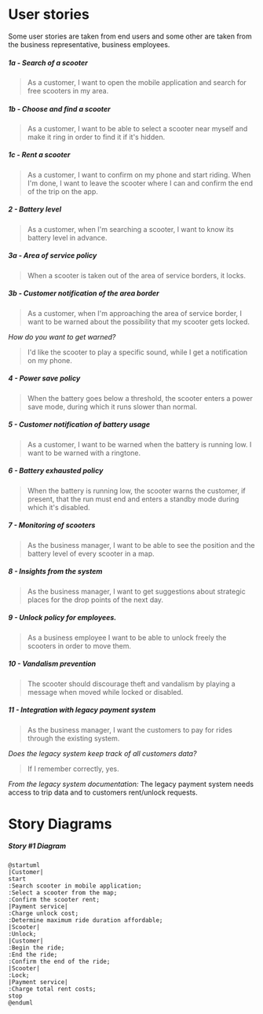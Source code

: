 # User stories
Some user stories are taken from end users and some other are taken from the business representative, business employees.
##### 1a - Search of a scooter
>As a customer, I want to open the mobile application and search for free scooters in my area.
##### 1b - Choose and find a scooter
>As a customer, I want to be able to select a scooter near myself and make it ring in order to find it if it's hidden.
##### 1c - Rent a scooter
>As a customer, I want to confirm on my phone and start riding. When I'm done, I want to leave the scooter where I can and confirm the end of the trip on the app.
##### 2 - Battery level
>As a customer, when I'm searching a scooter, I want to know its battery level in advance.
##### 3a - Area of service policy
>When a scooter is taken out of the area of service borders, it locks.
##### 3b - Customer notification of the area border
>As a customer, when I'm approaching the area of service border, I want to be warned about the possibility that my scooter gets locked.

_How do you want to get warned?_
>I'd like the scooter to play a specific sound, while I get a notification on my phone.
##### 4 - Power save policy
>When the battery goes below a threshold, the scooter enters a power save mode, during which it runs slower than normal.
##### 5 - Customer notification of battery usage
>As a customer, I want to be warned when the battery is running low. I want to be warned with a ringtone.
##### 6 - Battery exhausted policy
>When the battery is running low, the scooter warns the customer, if present, that the run must end and enters a standby mode during which it's disabled.
##### 7 - Monitoring of scooters
>As the business manager, I want to be able to see the position and the battery level of every scooter in a map.
##### 8 - Insights from the system
>As the business manager, I want to get suggestions about strategic places for the drop points of the next day.
##### 9 - Unlock policy for employees.
>As a business employee I want to be able to unlock freely the scooters in order to move them.
##### 10 - Vandalism prevention 
>The scooter should discourage theft and vandalism by playing a message when moved while locked or disabled.
##### 11 - Integration with legacy payment system
>As the business manager, I want the customers to pay for rides through the existing system.

_Does the legacy system keep track of all customers data?_
>If I remember correctly, yes.

_From the legacy system documentation:_
The legacy payment system needs access to trip data and to customers rent/unlock requests.

# Story Diagrams
##### Story #1 Diagram
```plantuml
@startuml
|Customer|
start
:Search scooter in mobile application;
:Select a scooter from the map;
:Confirm the scooter rent;
|Payment service|
:Charge unlock cost;
:Determine maximum ride duration affordable;
|Scooter|
:Unlock;
|Customer|
:Begin the ride;
:End the ride;
:Confirm the end of the ride;
|Scooter|
:Lock;
|Payment service|
:Charge total rent costs;
stop
@enduml
```
